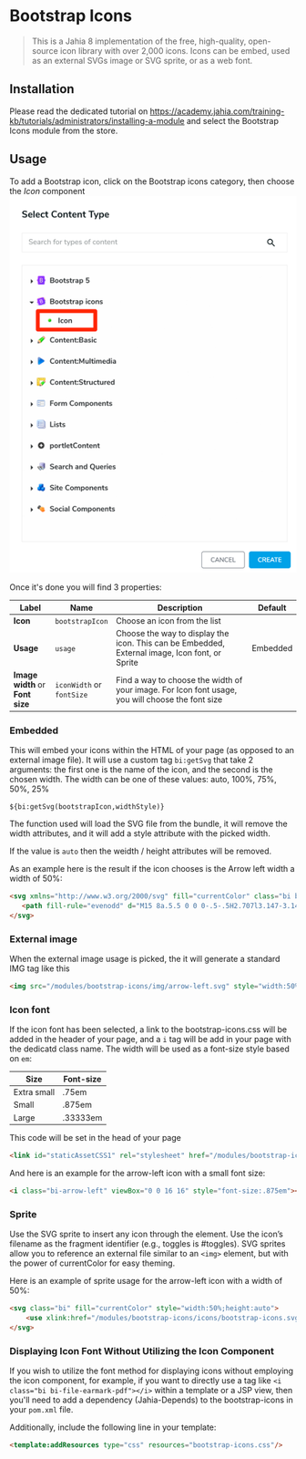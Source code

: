 # Bootstrap Icons

> This is a Jahia 8 implementation of the free, high-quality, open-source icon library with over 2,000 icons. Icons can be embed, used as an external SVGs image or SVG sprite, or as a web font.

## Installation
Please read the dedicated tutorial on https://academy.jahia.com/training-kb/tutorials/administrators/installing-a-module and select the Bootstrap Icons module from the store.

## Usage 

To add a Bootstrap icon, click on the Bootstrap icons category, then choose the *Icon* component
![alt_text](images/pick-icon-component.png "Pick icon")

Once it's done you will find 3 properties:

| Label | Name | Description | Default | 
| --- | --- | --- | --- |  
|**Icon**|`bootstrapIcon`|Choose an icon from the list|
|**Usage**|`usage`|Choose the way to display the icon. This can be Embedded, External image, Icon font, or Sprite|Embedded|
|**Image width** or<br>**Font size**|`iconWidth` or<br>`fontSize`|Find a way to choose the width of your image. For Icon font usage, you will choose the font size||

### Embedded

This will embed your icons within the HTML of your page (as opposed to an external image file). 
It will use a custom tag `bi:getSvg` that take 2 arguments: the first one is the name of the icon, and the second is the chosen width. The width can be one of these values:  auto, 100%, 75%, 50%, 25%

```
${bi:getSvg(bootstrapIcon,widthStyle)}
```
The function used will load the SVG file from the bundle, it will remove the width attributes, and it will add a style attribute with the picked width.

If the value is `auto` then the weidth / height attributes will be removed.

As an example here is the result if the icon chooses is the Arrow left width a width of 50%:
````html
<svg xmlns="http://www.w3.org/2000/svg" fill="currentColor" class="bi bi-arrow-left" viewBox="0 0 16 16" style="width:50%;height:auto"> 
   <path fill-rule="evenodd" d="M15 8a.5.5 0 0 0-.5-.5H2.707l3.147-3.146a.5.5 0 1 0-.708-.708l-4 4a.5.5 0 0 0 0 .708l4 4a.5.5 0 0 0 .708-.708L2.707 8.5H14.5A.5.5 0 0 0 15 8z"></path> 
</svg>
````

### External image

When the external image usage is picked, the it will generate a standard IMG tag like this
```html
<img src="/modules/bootstrap-icons/img/arrow-left.svg" style="width:50%;height:auto" alt="arrow-left">
```

### Icon font

If the icon font has been selected, a link to the bootstrap-icons.css will be added in the header of your page, and a `i` tag will be add in your page with the dedicatd class name.
The width will be used as a font-size style based on `em`:

| Size | Font-size |
| --- | --- | 
| Extra small| .75em |
| Small| .875em |
| Large| .33333em |

This code will be set in the head of your page
```html
<link id="staticAssetCSS1" rel="stylesheet" href="/modules/bootstrap-icons/css/bootstrap-icons.css" media="screen" type="text/css"/>
```
And here is an example for the arrow-left icon with a small font size:
```html
<i class="bi-arrow-left" viewBox="0 0 16 16" style="font-size:.875em"></i>
```

### Sprite

Use the SVG sprite to insert any icon through the <use> element. 
Use the icon’s filename as the fragment identifier (e.g., toggles is #toggles). SVG sprites allow you to reference an external file similar to an `<img>` element, but with the power of currentColor for easy theming.

Here is an example of sprite usage for the arrow-left icon with a width of 50%:
```html
<svg class="bi" fill="currentColor" style="width:50%;height:auto">
    <use xlink:href="/modules/bootstrap-icons/icons/bootstrap-icons.svg#arrow-left"/>
</svg>
```

### Displaying Icon Font Without Utilizing the Icon Component

If you wish to utilize the font method for displaying icons without employing the icon component, for example, if you want to directly use a tag like `<i class="bi bi-file-earmark-pdf"></i>` within a template or a JSP view, then you'll need to add a dependency (Jahia-Depends) to the bootstrap-icons in your `pom.xml` file. 

Additionally, include the following line in your template:

```html
<template:addResources type="css" resources="bootstrap-icons.css"/>
```

